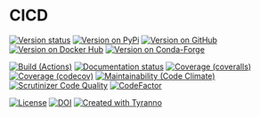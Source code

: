 # CICD

[![Version status](https://img.shields.io/pypi/status/cicd?label=Status)](https://pypi.org/project/cicd)<!-- :tyranno: [![Version status](https://img.shields.io/pypi/status/${.name}?label=Status)](https://pypi.org/project/${.name}) -->
[![Version on PyPi](https://badgen.net/pypi/v/cicd?label=PyPi)](https://pypi.org/project/cicd)<!-- :tyranno: [![Version on PyPi](https://badgen.net/pypi/v/${.name}?label=PyPi -->
[![Version on GitHub](https://badgen.net/github/release/dmyersturnbull/cicd/stable?label=GitHub)](https://github.com/dmyersturnbull/cicd/releases)<!-- :tyranno: [![Version on GitHub](https://badgen.net/github/release/${.frag}/stable?label=GitHub)](${.link.repo}/releases) -->
[![Version on Docker Hub](https://img.shields.io/docker/v/dmyersturnbull/cicd?color=green&label=Docker%20Hub)](https://hub.docker.com/repository/docker/dmyersturnbull/tyranno)<!-- :tyranno: [![Version on Docker Hub](https://img.shields.io/docker/v/dmyersturnbull/cicd?color=green&label=Docker%20Hub)](https://hub.docker.com/repository/docker/${.frag}) -->
[![Version on Conda-Forge](https://img.shields.io/conda/vn/conda-forge/cicd?label=Conda-Forge)](https://anaconda.org/conda-forge/tyranno) <!-- :tyranno: [![Version on Conda-Forge](https://img.shields.io/conda/vn/conda-forge/${.name}?label=Conda-Forge)](https://anaconda.org/conda-forge/${T.name}) -->

[![Build (Actions)](https://img.shields.io/github/actions/workflow/status/dmyersturnbull/cicd/maintest?label=Tests)](https://github.com/dmyersturnbull/cicd/actions)<!-- :tyranno: [![Build (Actions)](https://img.shields.io/github/workflow/status/${T.name}/${.org}/maintest?label=Tests)](${.link.url}/actions) -->
[![Documentation status](https://readthedocs.org/projects/cicd/badge)](https://cicd.readthedocs.io/en/stable/)<!-- :tyranno: [![Documentation status](${.link.url}/badge)](${.link.docs}) -->
[![Coverage (coveralls)](https://badgen.net/coveralls/c/github/dmyersturnbull/cicd?label=Coveralls)](https://coveralls.io/github/dmyersturnbull/cicd?branch=main)<!-- :tyranno: [![Coverage (coveralls)](https://badgen.net/coveralls/c/github/${T.name}/${.name}?label=Coveralls)](https://coveralls.io/github/${.frag}?branch=main) -->
[![Coverage (codecov)](https://badgen.net/codecov/c/github/dmyersturnbull/cicd?label=CodeCov)](https://codecov.io/gh/dmyersturnbull/cicd) <!-- :tyranno: [![Coverage (codecov)](https://badgen.net/codecov/c/github/${.frag}?label=CodeCov)](https://codecov.io/gh/${.frag})\ -->
[![Maintainability (Code Climate)](https://badgen.net/codeclimate/maintainability/dmyersturnbull/cicd)](https://codeclimate.com/github/dmyersturnbull/cicd/maintainability)<!-- :tyranno: [![Maintainability (Code Climate)](https://badgen.net/codeclimate/maintainability/${.frag})](https://codeclimate.com/github/${.frag}/maintainability) -->
[![Scrutinizer Code Quality](https://scrutinizer-ci.com/g/dmyersturnbull/cicd/badges/quality-score.png?b=main)](https://scrutinizer-ci.com/g/dmyersturnbull/cicd/?branch=main)<!-- :tyranno: [![Scrutinizer Code Quality](https://scrutinizer-ci.com/g/${.frag}/badges/quality-score.png?b=main)](https://scrutinizer-ci.com/g/${.frag}/?branch=main) -->
[![CodeFactor](https://www.codefactor.io/repository/github/dmyersturnbull/cicd/badge)](https://www.codefactor.io/repository/github/dmyersturnbull/cicd)<!-- :tyranno: [![CodeFactor](https://www.codefactor.io/repository/github/${.frag}/badge)](https://www.codefactor.io/repository/github/${.frag}) -->

[![License](https://badgen.net/pypi/license/cicd?label=License)](https://opensource.org/licenses/Apache-2.0)<!-- :tyranno: [![License](https://badgen.net/pypi/license/${.name}?label=License)](${.license.url}) -->
[![DOI](https://zenodo.org/badge/DOI/10.5281/zenodo.4485186.svg)](https://doi.org/10.5281/zenodo.4485186)<!-- :tyranno: [![DOI](https://zenodo.org/badge/DOI/${.doi}.svg)](https://doi.org/${.doi}) -->
[![Created with Tyranno](https://img.shields.io/badge/Created_with-Tyranno-0000ff.svg)](https://github.com/dmyersturnbull/cicd)<!-- :tyranno: [![Created with ${.Name}](https://img.shields.io/badge/Created_with-${.Name}-0000ff.svg)](https://github.com/${.frag}) -->
